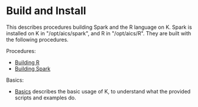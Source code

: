 # Build and Install

This describes procedures building Spark and the R language on K.
Spark is installed on K in "/opt/aics/spark", and R in "/opt/aics/R".
They are built with the following procedures.

Procedures:

* [Building R](BUILDR.md)
* [Building Spark](BUILDSPARK.md)

Basics:

* [Basics](BASICS.md) describes the basic usage of K, to understand
what the provided scripts and examples do.

